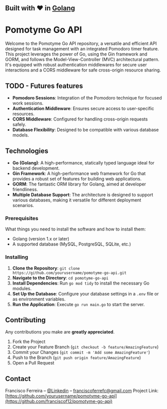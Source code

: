 ## Built with ❤️ in [Golang](https://golang.org/)

# Pomotyme Go API

Welcome to the Pomotyme Go API repository, a versatile and efficient API designed for task management with an integrated Pomodoro timer feature. This project leverages the power of Go, using the Gin framework and GORM, and follows the Model-View-Controller (MVC) architectural pattern. It's equipped with robust authentication middlewares for secure user interactions and a CORS middleware for safe cross-origin resource sharing.

## TODO - Futures features
- **Pomodoro Sessions**: Integration of the Pomodoro technique for focused work sessions.
- **Authentication Middleware**: Ensures secure access to user-specific resources.
- **CORS Middleware**: Configured for handling cross-origin requests safely.
- **Database Flexibility**: Designed to be compatible with various database models.

## Technologies
- **Go (Golang)**: A high-performance, statically typed language ideal for backend development.
- **Gin Framework**: A high-performance web framework for Go that provides a robust set of features for building web applications.
- **GORM**: The fantastic ORM library for Golang, aimed at developer friendliness.
- **Multiple Database Support**: The architecture is designed to support various databases, making it versatile for different deployment scenarios.

### Prerequisites
What things you need to install the software and how to install them:

- Golang (version 1.x or later)
- A supported database (MySQL, PostgreSQL, SQLite, etc.)

### Installing
1. **Clone the Repository**: `git clone https://github.com/yourusername/pomotyme-go-api.git`
2. **Navigate to the Directory**: `cd pomotyme-go-api`
3. **Install Dependencies**: Run `go mod tidy` to install the necessary Go modules.
4. **Set Up the Database**: Configure your database settings in a `.env` file or as environment variables.
5. **Run the Application**: Execute `go run main.go` to start the server.

## Contributing
Any contributions you make are **greatly appreciated**.

1. Fork the Project
2. Create your Feature Branch (`git checkout -b feature/AmazingFeature`)
3. Commit your Changes (`git commit -m 'Add some AmazingFeature'`)
4. Push to the Branch (`git push origin feature/AmazingFeature`)
5. Open a Pull Request

## Contact

Francisco Ferreira – [@Linkedin](https://www.linkedin.com/in/franciscoferreiraa/) – franciscoferrefc@gmail.com
Project Link: [https://github.com/yourusername/pomotyme-go-api](https://github.com/franciscof12/pomotyme-go-api)
